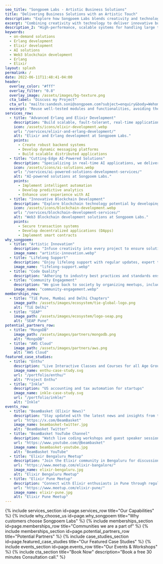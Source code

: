 ```yaml
---
seo_title: "Songpoem Labs - Artistic Business Solutions"
title: "Delivering Business Solutions with an Artistic Touch"
description: "Explore how Songpoem Labs blends creativity and technology to deliver cutting-edge business solutions. We specialize in Erlang/Elixir development, AI solutions, and blockchain technology."
excerpt: "Combining creativity with technology to deliver innovative business solutions."
description_2: "High-performance, scalable systems for handling large traffic and user activity seamlessly."
keywords:
  - on-demand solutions
  - Erlang development
  - Elixir development
  - AI solutions
  - Web3 blockchain development
  - Erlang
  - Elixir
layout: splash
permalink: /
date: 2022-06-11T11:48:41-04:00
header:
  overlay_color: "#fff"
  overlay_filter: "0.8"
  overlay_image: /assets/images/bg-texture.png
  cta_label: "Discuss my Project"
  cta_url: "mailto:sandesh.soni@songpoem.com?subject=enquiry&body=Wehomepage"
  excerpt: "Reuse well-tested modules and functionalities, avoiding the need to build from scratch."
services_row:
  - title: "Advanced Erlang and Elixir Development"
    description: "Build scalable, fault-tolerant, real-time applications using Erlang/Elixir."
    icon: /assets/icons/elixir-development.webp
    url: "/services/elixir-and-erlang-development/"
    alt: "Elixir and Erlang development at Songpoem Labs."
    points:
      - Create robust backend systems
      - Develop dynamic messaging platforms
      - Build scalable distributed applications
  - title: "Cutting-Edge AI-Powered Solutions"
    description: "Specializing in real-time AI applications, we deliver solutions combining responsiveness with intelligent decision-making."
    icon: /assets/icons/ai-solutions.webp
    url: "/services/ai-powered-solutions-development-services/"
    alt: "AI-powered solutions at Songpoem Labs."
    points:
      - Implement intelligent automation
      - Develop predictive analytics
      - Enhance user experience with AI
  - title: "Innovative Blockchain Development"
    description: "Explore blockchain technology potential by developing decentralized applications (DApps)."
    icon: /assets/icons/blockchain-development.webp
    url: "/services/blockchain-development-services/"
    alt: "Web3 Blockchain development solutions at Songpoem Labs."
    points:
      - Secure transaction systems
      - Develop decentralized applications (DApps)
      - Implement smart contracts
why_songpoem:
  - title: "Artistic Innovation"
    description: "Infuse creativity into every project to ensure solutions not only perform flawlessly but also inspire and engage."
    image_name: "artistic-innovation.webp"
  - title: "Lifelong Support"
    description: "Enjoy lifelong support with regular updates, expert troubleshooting, and personalized consultations."
    image_name: "lifelong-support.webp"
  - title: "Code Quality"
    description: "Adhering to industry best practices and standards ensures your projects are built on a foundation of clean, efficient, and scalable code."
  - title: "Community Engagement"
    description: "We give back to society by organizing meetups, including Elixir Pune Meetup and Elixir Bengaluru Meetup."
    image_name: "community-engagement.webp"
memberships_row:
  - title: "TiE Pune, Mumbai and Delhi Chapters"
    image_path: /assets/images/ecosystem/tie-global-logo.png
    alt: "TiE Delhi"
  - title: "SEAP"
    image_path: /assets/images/ecosystem/logo-seap.png
    alt: "SEAP Pune"
potential_partners_row:
  - title: "MongoDB"
    image_path: /assets/images/partners/mongodb.png
    alt: "MongoDB"
  - title: "AWS Cloud"
    image_path: /assets/images/partners/aws.png
    alt: "AWS Cloud"
featured_case_studies:
  - title: "Enthu"
    description: "Live Interactive Classes and Courses for all Age Groups."
    image_name: enthu-case-study.svg
    url: "/portfolio/enthu/"
    alt: "Project Enthu"
  - title: "Inkle"
    description: "US accounting and tax automation for startups"
    image_name: inkle-case-study.svg
    url: "/portfolio/inkle/"
    alt: "Inkle"
events_row:
  - title: "BeamBasket (Elixir News)"
    description: "Stay updated with the latest news and insights from the Elixir community."
    url: "https://x.com/BeamBasket"
    image_name: beambasket-twitter.jpg
    alt: "BeamBasket Twitter"
  - title: "BeamBasket YouTube Channel"
    description: "Watch live coding workshops and guest speaker sessions on Elixir."
    url: "https://www.youtube.com/@beambasket"
    image_name: beambasket-youtube.jpg
    alt: "BeamBasket YouTube"
  - title: "Elixir Bengaluru Meetup"
    description: "Join the Elixir community in Bengaluru for discussions and events."
    url: "https://www.meetup.com/elixir-bangalore/"
    image_name: elixir-bengaluru.jpg
    alt: "Elixir Bengaluru Meetup"
  - title: "Elixir Pune Meetup"
    description: "Connect with Elixir enthusiasts in Pune through regular meetups."
    url: "https://www.meetup.com/elixir-pune/"
    image_name: elixir-pune.jpg
    alt: "Elixir Pune Meetup"
---
```


{% include services_section id=page.services_row title="Our Capabilities" %}
{% include why_choose_us id=page.why_songpoem title="Why customers choose Songpoem Labs" %}
{% include memberships_section id=page.memberships_row title="Communities we are a part of" %}
{% include memberships_section id=page.potential_partners_row title="Potential Partners" %}
{% include case_studies_section id=page.featured_case_studies title="Our Featured Case Studies" %}
{% include events_section id=page.events_row title="Our Events & Workshops" %}
{% include cta_section title="Book Now" description="Book a free 30 minutes Consultation call." %}
